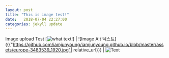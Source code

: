 ```yaml
---
layout: post
title: "This is image test!"
date:   2018-07-04 22:27:00
categories: jekyll update
---
```

Image upload Test
[![what text!](https://github.com/iamjunyoung/iamjunyoung.github.io/blob/master/images/europe-3483539_1920.jpg)]
| ![Image Alt 텍스트]({{"https://github.com/iamjunyoung/iamjunyoung.github.io/blob/master/assets/europe-3483539_1920.jpg"| relative_url}}) |
![Text](https://github.com/iamjunyoung/iamjunyoung.github.io/blob/master/images/europe-3483539_1920.jpg?raw=true) 

